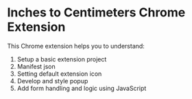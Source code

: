 # Inches to Centimeters Chrome Extension

This Chrome extension helps you to understand:

1. Setup a basic extension project
2. Manifest json
3. Setting default extension icon
4. Develop and style popup
5. Add form handling and logic using JavaScript
